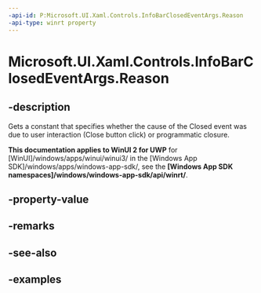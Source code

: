 ```yaml
---
-api-id: P:Microsoft.UI.Xaml.Controls.InfoBarClosedEventArgs.Reason
-api-type: winrt property
---
```


# Microsoft.UI.Xaml.Controls.InfoBarClosedEventArgs.Reason

<!--
public Microsoft.UI.Xaml.Controls.InfoBarCloseReason Reason { get; }
-->


## -description

Gets a constant that specifies whether the cause of the Closed event was due to user interaction (Close button click) or programmatic closure.

**This documentation applies to WinUI 2 for UWP** for [WinUI]/windows/apps/winui/winui3/ in the [Windows App SDK]/windows/apps/windows-app-sdk/, see the **[Windows App SDK namespaces]/windows/windows-app-sdk/api/winrt/**.

## -property-value

## -remarks

## -see-also

## -examples


